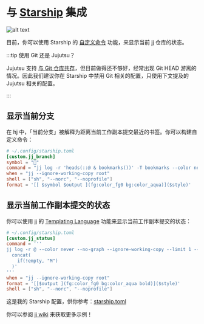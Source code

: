 # 与 [Starship](https://starship.rs) 集成

![alt text](/image6.png)

目前，你可以使用 Starship 的 [自定义命令](https://starship.rs/config/#custom-commands) 功能，来显示当前 jj 仓库的状态。

:::tip 使用 Git 还是 Jujutsu？

Jujutsu 支持 [与 Git 仓库共存](/cn/init.html#与-git-仓库共存)，但目前做得还不够好，经常出现 Git HEAD 游离的情况。因此我们建议你在 Starship 中禁用 Git 相关的配置，只使用下文提及的 Jujutsu 相关的配置。

:::

## 显示当前分支

在 hj 中，「当前分支」被解释为距离当前工作副本提交最近的书签。你可以构建自定义命令：

```toml
# ~/.config/starship.toml
[custom.jj_branch]
symbol = ""
command = "jj log -r 'heads(::@ & bookmarks())' -T bookmarks --color never --no-graph --ignore-working-copy"
when = "jj --ignore-working-copy root"
shell = ["sh", "--norc", "--noprofile"]
format = '[[ $symbol $output ](fg:color_fg0 bg:color_aqua)]($style)'
```

## 显示当前工作副本提交的状态

你可以使用 jj 的 [Templating Language](https://jj-vcs.github.io/jj/latest/templates/) 功能来显示当前工作副本提交的状态：

```toml
# ~/.config/starship.toml
[custom.jj_status]
command = '''
jj log -r @ --color never --no-graph --ignore-working-copy --limit 1 --template '
  concat(
    if(!empty, "M")
  )'
'''
when = "jj --ignore-working-copy root"
format = '[[$output ](fg:color_fg0 bg:color_aqua bold)]($style)'
shell = ["sh", "--norc", "--noprofile"]
```

这是我的 Starship 配置，供你参考：[starship.toml](https://github.com/gaojunran/dotfiles/commit/521bb23be8f5794def0eb6f4638191c1d4cfc3ff)

你可以参阅 [jj wiki](https://github.com/jj-vcs/jj/wiki/Starship) 来获取更多示例！
